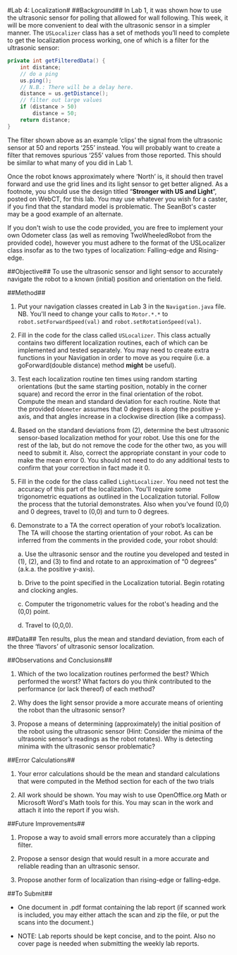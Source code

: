 #Lab 4: Localization#
##Background##
In Lab 1, it was shown how to use the ultrasonic sensor for polling that allowed for
wall following. This week, it will be more convenient to deal with the ultrasonic
sensor in a simpler manner. The `USLocalizer` class has a set of methods you’ll
need to complete to get the localization process working, one of which is a filter for
the ultrasonic sensor:

```java
private int getFilteredData() {
	int distance;
	// do a ping
	us.ping();
	// N.B.: There will be a delay here.
	distance = us.getDistance();
	// filter out large values
	if (distance > 50)
		distance = 50;
	return distance;
}
```

The filter shown above as an example ‘clips’ the signal from the ultrasonic sensor at
50 and reports ‘255’ instead. You will probably want to create a filter that removes
spurious ‘255’ values from those reported. This should be similar to what many of
you did in Lab 1.

Once the robot knows approximately where ‘North’ is, it should then travel forward
and use the grid lines and its light sensor to get better aligned. As a footnote, you
should use the design titled “__Stronger with US and Light__”, posted on WebCT, for
this lab. You may use whatever you wish for a caster, if you find that the standard
model is problematic. The SeanBot's caster may be a good example of an alternate.

If you don't wish to use the code provided, you are free to implement your own
Odometer class (as well as removing TwoWheeledRobot from the provided code),
however you must adhere to the format of the USLocalizer class insofar as to the
two types of localization: Falling-edge and Rising-edge. 

##Objective##
To use the ultrasonic sensor and light sensor to accurately navigate the robot to a
known (initial) position and orientation on the field.

##Method##
1. Put your navigation classes created in Lab 3 in the `Navigation.java` file. NB.
   You'll need to change your calls to `Motor.*.*` to `robot.setForwardSpeed(val)` and `robot.setRotationSpeed(val)`. 

2. Fill in the code for the class called `USLocalizer`. This class actually contains
   two different localization routines, each of which can be implemented and
   tested separately. You may need to create extra functions in your Navigation
   in order to move as you require (i.e. a goForward(double distance) method
   __might__ be useful).

3. Test each localization routine ten times using random starting orientations
   (but the same starting position, notably in the corner square) and record the
   error in the final orientation of the robot. Compute the mean and standard
   deviation for each routine. Note that the provided `Odometer` assumes that 0
   degrees is along the positive y-axis, and that angles increase in a clockwise
   direction (like a compass).

4. Based on the standard deviations from (2), determine the best ultrasonic
   sensor-based localization method for your robot. Use this one for the rest of
   the lab, but do not remove the code for the other two, as you will need to
   submit it. Also, correct the appropriate constant in your code to make the
   mean error 0. You should not need to do any additional tests to confirm that
   your correction in fact made it 0.

5. Fill in the code for the class called `LightLocalizer`. You need not test the
   accuracy of this part of the localization. You'll require some trigonometric
   equations as outlined in the Localization tutorial. Follow the process that the
   tutorial demonstrates. Also when you've found (0,0) and 0 degrees, travel to
   (0,0) and turn to 0 degrees.

6. Demonstrate to a TA the correct operation of your robot’s localization. The TA
   will choose the starting orientation of your robot. As can be inferred from the
   comments in the provided code, your robot should:

	a. Use the ultrasonic sensor and the routine you developed and tested in
	   (1), (2), and (3) to find and rotate to an approximation of “0 degrees”
	   (a.k.a. the positive y-axis).

	b. Drive to the point specified in the Localization tutorial. Begin rotating
	   and clocking angles.

	c. Computer the trigonometric values for the robot's heading and the
	   (0,0) point.

	d. Travel to (0,0,0).

##Data##
Ten results, plus the mean and standard deviation, from each of the three ‘flavors’
of ultrasonic sensor localization.

##Observations and Conclusions##

1. Which of the two localization routines performed the best? Which performed
   the worst? What factors do you think contributed to the performance (or lack
   thereof) of each method?

2. Why does the light sensor provide a more accurate means of orienting the
   robot than the ultrasonic sensor?

3. Propose a means of determining (approximately) the initial position of the
   robot using the ultrasonic sensor (Hint: Consider the minima of the ultrasonic
   sensor’s readings as the robot rotates). Why is detecting minima with the
   ultrasonic sensor problematic?


##Error Calculations##

1. Your error calculations should be the mean and standard calculations that
   were computed in the Method section for each of the two trials

2. All work should be shown. You may wish to use OpenOffice.org Math or
   Microsoft Word's Math tools for this. You may scan in the work and attach it
   into the report if you wish.

##Future Improvements##

1. Propose a way to avoid small errors more accurately than a clipping filter.

2. Propose a sensor design that would result in a more accurate and reliable
   reading than an ultrasonic sensor.

3. Propose another form of localization than rising-edge or falling-edge.

##To Submit##

* One document in .pdf format containing the lab report (if scanned work is
  included, you may either attach the scan and zip the file, or put the scans
  into the document.)

* NOTE: Lab reports should be kept concise, and to the point. Also no cover
  page is needed when submitting the weekly lab reports.
